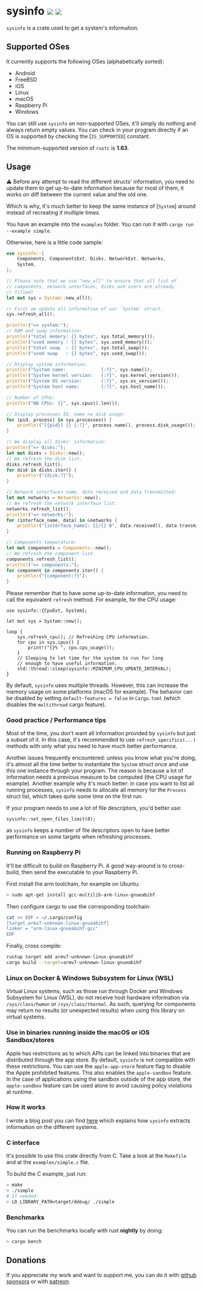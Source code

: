 # sysinfo [![][img_crates]][crates] [![][img_doc]][doc]

`sysinfo` is a crate used to get a system's information.

## Supported OSes

It currently supports the following OSes (alphabetically sorted):

 * Android
 * FreeBSD
 * iOS
 * Linux
 * macOS
 * Raspberry Pi
 * Windows

You can still use `sysinfo` on non-supported OSes, it'll simply do nothing and always return
empty values. You can check in your program directly if an OS is supported by checking the
[`IS_SUPPORTED`] constant.

The minimum-supported version of `rustc` is **1.63**.

## Usage

⚠️ Before any attempt to read the different structs' information, you need to update them to
get up-to-date information because for most of them, it works on diff between the current value
and the old one.

Which is why, it's much better to keep the same instance of [`System`] around instead of
recreating it multiple times.

You have an example into the `examples` folder. You can run it with `cargo run --example simple`.

Otherwise, here is a little code sample:

```rust
use sysinfo::{
    Components, ComponentsExt, Disks, NetworkExt, Networks,
    System,
};

// Please note that we use "new_all" to ensure that all list of
// components, network interfaces, disks and users are already
// filled!
let mut sys = System::new_all();

// First we update all information of our `System` struct.
sys.refresh_all();

println!("=> system:");
// RAM and swap information:
println!("total memory: {} bytes", sys.total_memory());
println!("used memory : {} bytes", sys.used_memory());
println!("total swap  : {} bytes", sys.total_swap());
println!("used swap   : {} bytes", sys.used_swap());

// Display system information:
println!("System name:             {:?}", sys.name());
println!("System kernel version:   {:?}", sys.kernel_version());
println!("System OS version:       {:?}", sys.os_version());
println!("System host name:        {:?}", sys.host_name());

// Number of CPUs:
println!("NB CPUs: {}", sys.cpus().len());

// Display processes ID, name na disk usage:
for (pid, process) in sys.processes() {
    println!("[{pid}] {} {:?}", process.name(), process.disk_usage());
}

// We display all disks' information:
println!("=> disks:");
let mut disks = Disks::new();
// We refresh the disk list.
disks.refresh_list();
for disk in disks.iter() {
    println!("{disk:?}");
}

// Network interfaces name, data received and data transmitted:
let mut networks = Networks::new();
// We refresh the network interface list.
networks.refresh_list();
println!("=> networks:");
for (interface_name, data) in &networks {
    println!("{interface_name}: {}/{} B", data.received(), data.transmitted());
}

// Components temperature:
let mut components = Components::new();
// We refresh the component list.
components.refresh_list();
println!("=> components:");
for component in components.iter() {
    println!("{component:?}");
}
```

Please remember that to have some up-to-date information, you need to call the equivalent
`refresh` method. For example, for the CPU usage:

```rust,no_run
use sysinfo::{CpuExt, System};

let mut sys = System::new();

loop {
    sys.refresh_cpu(); // Refreshing CPU information.
    for cpu in sys.cpus() {
        print!("{}% ", cpu.cpu_usage());
    }
    // Sleeping to let time for the system to run for long
    // enough to have useful information.
    std::thread::sleep(sysinfo::MINIMUM_CPU_UPDATE_INTERVAL);
}
```

By default, `sysinfo` uses multiple threads. However, this can increase the memory usage on some
platforms (macOS for example). The behavior can be disabled by setting `default-features = false`
in `Cargo.toml` (which disables the `multithread` cargo feature).

### Good practice / Performance tips

Most of the time, you don't want all information provided by `sysinfo` but just a subset of it.
In this case, it's recommended to use `refresh_specifics(...)` methods with only what you need
to have much better performance.

Another issues frequently encountered: unless you know what you're doing, it's almost all the
time better to instantiate the `System` struct once and use this one instance through your
program. The reason is because a lot of information needs a previous measure to be computed
(the CPU usage for example). Another example why it's much better: in case you want to list
all running processes, `sysinfo` needs to allocate all memory for the `Process` struct list,
which takes quite some time on the first run.

If your program needs to use a lot of file descriptors, you'd better use:

```rust,no_run
sysinfo::set_open_files_limit(0);
```

as `sysinfo` keeps a number of file descriptors open to have better performance on some
targets when refreshing processes.

### Running on Raspberry Pi

It'll be difficult to build on Raspberry Pi. A good way-around is to cross-build, then send the
executable to your Raspberry Pi.

First install the arm toolchain, for example on Ubuntu:

```bash
> sudo apt-get install gcc-multilib-arm-linux-gnueabihf
```

Then configure cargo to use the corresponding toolchain:

```bash
cat << EOF > ~/.cargo/config
[target.armv7-unknown-linux-gnueabihf]
linker = "arm-linux-gnueabihf-gcc"
EOF
```

Finally, cross compile:

```bash
rustup target add armv7-unknown-linux-gnueabihf
cargo build --target=armv7-unknown-linux-gnueabihf
```

### Linux on Docker & Windows Subsystem for Linux (WSL)

Virtual Linux systems, such as those run through Docker and Windows Subsystem for Linux (WSL), do
not receive host hardware information via `/sys/class/hwmon` or `/sys/class/thermal`. As such,
querying for components may return no results (or unexpected results) when using this library on
virtual systems.

### Use in binaries running inside the macOS or iOS Sandbox/stores

Apple has restrictions as to which APIs can be linked into binaries that are distributed through the app store.
By default, `sysinfo` is not compatible with these restrictions. You can use the `apple-app-store`
feature flag to disable the Apple prohibited features. This also enables the `apple-sandbox` feature. 
In the case of applications using the sandbox outside of the app store, the `apple-sandbox` feature 
can be used alone to avoid causing policy violations at runtime.

### How it works

I wrote a blog post you can find [here][sysinfo-blog] which explains how `sysinfo` extracts information
on the different systems.

[sysinfo-blog]: https://blog.guillaume-gomez.fr/articles/2021-09-06+sysinfo%3A+how+to+extract+systems%27+information

### C interface

It's possible to use this crate directly from C. Take a look at the `Makefile` and at the
`examples/simple.c` file.

To build the C example, just run:

```bash
> make
> ./simple
# If needed:
> LD_LIBRARY_PATH=target/debug/ ./simple
```

### Benchmarks

You can run the benchmarks locally with rust **nightly** by doing:

```bash
> cargo bench
```

## Donations

If you appreciate my work and want to support me, you can do it with
[github sponsors](https://github.com/sponsors/GuillaumeGomez) or with
[patreon](https://www.patreon.com/GuillaumeGomez).

[img_crates]: https://img.shields.io/crates/v/sysinfo.svg
[img_doc]: https://img.shields.io/badge/rust-documentation-blue.svg

[crates]: https://crates.io/crates/sysinfo
[doc]: https://docs.rs/sysinfo/
